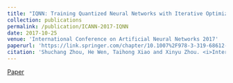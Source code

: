 ```yaml
---
title: "IQNN: Training Quantized Neural Networks with Iterative Optimizations"
collection: publications
permalink: /publication/ICANN-2017-IQNN
date: 2017-10-25
venue: 'International Conference on Artificial Neural Networks 2017'
paperurl: 'https://link.springer.com/chapter/10.1007%2F978-3-319-68612-7_78'
citation: 'Shuchang Zhou, He Wen, Taihong Xiao and Xinyu Zhou. <i>International Conference on Artificial Neural Networks</i>, 2017. Springer, Cham'
---
```


[Paper](https://link.springer.com/chapter/10.1007%2F978-3-319-68612-7_78)
